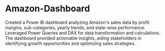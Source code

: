 # Amazon-Dashboard
Created a Power BI dashboard analyzing Amazon's sales data by profit margins, sub-categories, yearly trends, and state-wise performance. Leveraged Power Queries and DAX for data transformation and calculations. The dashboard provided actionable insights, aiding stakeholders in identifying growth opportunities and optimizing sales strategies.
